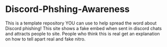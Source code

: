 # Discord-Phshing-Awareness
This is a template repository YOU can use to help spread the word about Discord phishing! This site shows a fake embed when sent in discord chats and attracts people to site. People who think this is real get an explanation on how to tell apart real and fake nitro.
